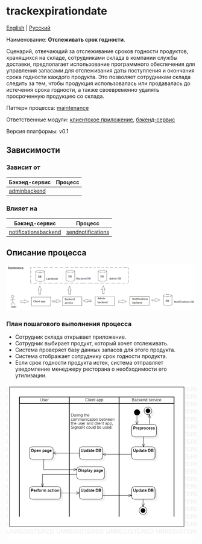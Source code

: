 # trackexpirationdate

[English](trackexpirationdate.md) | [Русский](trackexpirationdate.ru.md)

Наименование: **Отслеживать срок годности**.

Сценарий, отвечающий за отслеживание сроков годности продуктов, хранящихся на складе, сотрудниками склада в компании службы доставки, предполагает использование программного обеспечения для управления запасами для отслеживания даты поступления и окончания срока годности каждого продукта.
Это позволяет сотрудникам склада следить за тем, чтобы продукция использовалась или продавалась до истечения срока годности, а также своевременно удалять просроченную продукцию со склада.

Паттерн процесса: [maintenance](../../processpatterns/maintenance.ru.md)

Ответственные модули: [клиентское приложение](../../frontend/warehouseclient.md), [бэкенд-сервис](../../backend/warehousebackend.md)

Версия платформы: v0.1

## Зависимости

### Зависит от

| Бэкэнд-сервис | Процесс |
| --- | ---- |
| [adminbackend](../../backend/adminbackend.ru.md) | |

### Влияет на

| Бэкэнд-сервис | Процесс |
| --- | ---- |
| [notificationsbackend](../../backend/notificationsbackend.ru.md) | [sendnotifications](../notificationsbackend/sendnotifications.ru.md) |

## Описание процесса

![maintenance_overall](../../img/processpatterns/maintenance_overall.png)

### План пошагового выполнения процесса

- Сотрудник склада открывает приложение.
- Сотрудник выбирает продукт, который хочет отслеживать.
- Система проверяет базу данных запасов для этого продукта.
- Система отображает сотруднику срок годности продукта.
- Если срок годности продукта истек, система отправляет уведомление менеджеру ресторана о необходимости его утилизации.

![customer.rateorder](../../img/activitydiagrams/customer.rateorder.png)
